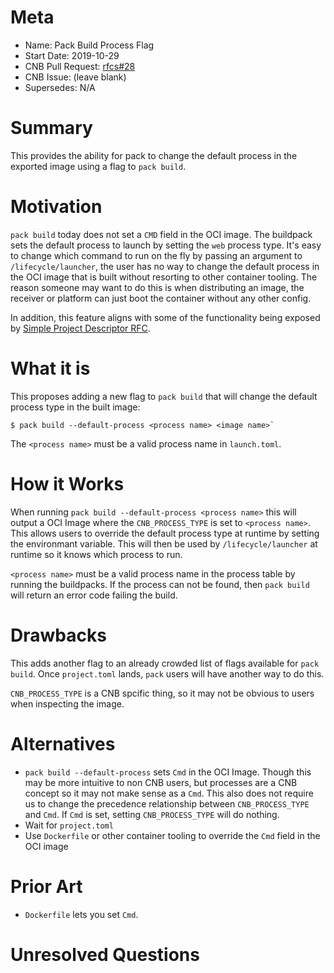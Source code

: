# Meta
[meta]: #meta
- Name: Pack Build Process Flag
- Start Date: 2019-10-29
- CNB Pull Request: [rfcs#28](https://github.com/buildpack/rfcs/pull/28)
- CNB Issue: (leave blank)
- Supersedes: N/A

# Summary
[summary]: #summary

This provides the ability for pack to change the default process in the exported image using a flag to `pack build`.

# Motivation
[motivation]: #motivation

`pack build` today does not set a `CMD` field in the OCI image. The buildpack sets the default process to launch by setting the `web` process type. It's easy to change which command to run on the fly by passing an argument to `/lifecycle/launcher`, the user has no way to change the default process in the OCI image that is built without resorting to other container tooling. The reason someone may want to do this is when distributing an image, the receiver or platform can just boot the container without any other config.

In addition, this feature aligns with some of the functionality being exposed by [Simple Project Descriptor RFC](https://github.com/buildpack/rfcs/pull/25).

# What it is
[what-it-is]: #what-it-is

This proposes adding a new flag to `pack build` that will change the default process type in the built image:

```
$ pack build --default-process <process name> <image name>`
```

The `<process name>` must be a valid process name in `launch.toml`.

# How it Works
[how-it-works]: #how-it-works

When running `pack build --default-process <process name>` this will output a OCI Image where the `CNB_PROCESS_TYPE` is set to `<process name>`. This allows users to override the default process type at runtime by setting the environmant variable.  This will then be used by `/lifecycle/launcher` at runtime so it knows which process to run.

`<process name>` must be a valid process name in the process table by running the buildpacks. If the process can not be found, then `pack build` will return an error code failing the build.

# Drawbacks
[drawbacks]: #drawbacks

This adds another flag to an already crowded list of flags available for `pack build`. Once `project.toml` lands, `pack` users will have another way to do this.

`CNB_PROCESS_TYPE` is a CNB spcific thing, so it may not be obvious to users when inspecting the image.

# Alternatives
[alternatives]: #alternatives

- `pack build --default-process` sets `Cmd` in the OCI Image. Though this may be more intuitive to non CNB users, but processes are a CNB concept so it may not make sense as a `Cmd`. This also does not require us to change the precedence relationship between `CNB_PROCESS_TYPE` and `Cmd`. If `Cmd` is set, setting `CNB_PROCESS_TYPE` will do nothing.
- Wait for `project.toml`
- Use `Dockerfile` or other container tooling to override the `Cmd` field in the OCI image

# Prior Art
[prior-art]: #prior-art

- `Dockerfile` lets you set `Cmd`.

# Unresolved Questions
[unresolved-questions]: #unresolved-questions
